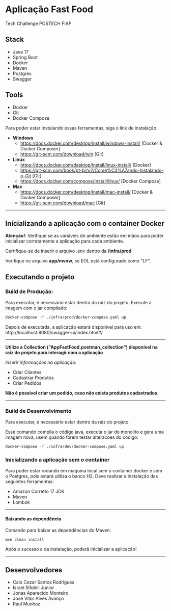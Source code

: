# Aplicação Fast Food
Tech Challenge POSTECH FIAP

## Stack
- Java 17
- Spring Boot
- Docker
- Maven
- Postgres
- Swagger
    

## Tools
- Docker 
- Git
- Docker Compose


Para poder estar instalando essas ferramentas, siga o link de instalação.

- **Windows**
   - https://docs.docker.com/desktop/install/windows-install/ [Docker & Docker Composer]
   - https://git-scm.com/download/win [Git]
 - **Linux**
   - https://docs.docker.com/desktop/install/linux-install/ [Docker]
   - https://git-scm.com/book/pt-br/v2/Come%C3%A7ando-Instalando-o-Git [Git]
   - https://docs.docker.com/compose/install/linux/ [Docker Compose]
 - **Mac**
   - https://docs.docker.com/desktop/install/mac-install/ [Docker & Docker Composer]
   - https://git-scm.com/download/mac [Git]

---

## Inicializando a aplicação com o container Docker

**Atenção!**: Verifique se as variáveis de ambiente estão em mãos para poder inicializar corretamente a aplicação para cada ambiente.

Certifique-se de inserir o arquivo .env dentro da **/infra/prod**

Verifique no arquivo **app/mvnw**, se EOL está configurado como "LF". 

## Executando o projeto

### Build de Produção:

Para executar, é necessário estar dentro da raiz do projeto.
Execute a imagem com o jar compilado:

```sh
docker-compose -f ./infra/prod/docker-compose.yaml up
```

Depois de executada, a aplicação estará disponível para uso em: http://localhost:8080/swagger-ui/index.html#/

---

**Utilize a Collection ("AppFastFood.postman_collection") disponível na raíz do projeto para interagir com a aplicação**

*Inserir informações na aplicação:*

- Criar Clientes
- Cadastrar Produtos
- Criar Pedidos

**Não é possível criar um pedido, caso não exista produtos cadastrados.**

---

### Build de Desenvolvimento
Para executar, é necessário estar dentro da raiz do projeto.

Esse comando compila o código java, executa o jar do monolito e gera uma imagem nova, usem quando forem testar alteracoes do codigo:

```sh
docker-compose -f ./infra/dev/docker-compose.yaml up 
```

### Inicializando a aplicação sem o container

Para poder estar rodando em maquina local sem o container docker e sem o Postgres, pois estará utiliza o banco H2. Deve realizar a instalação das seguintes ferramentas:
- Amazon Corretto 17 JDK
- Maven
- Lombok

---

#### Baixando as dependência
Comando para baixar as dependências do Maven:
```sh
mvn clean install 
```

Após o sucesso a da instalação, poderá inicializar a aplicação!

---

## Desenvolvedores
 - Caio Cezar Santos Rodrigues
 - Israel Sifoleli Junior
 - Jonas Aparecido Monteiro
 - José Vitor Alves Avanço
 - Raul Munhoz
 